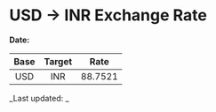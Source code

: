 # USD → INR Exchange Rate

**Date:** 

| Base | Target | Rate  |
|:----:|:------:|:-----:|
| USD  | INR    | 88.7521 |

_Last updated: _